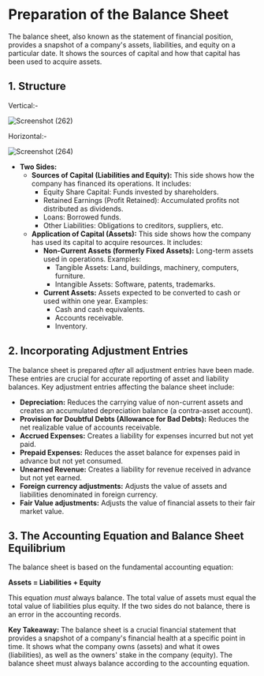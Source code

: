 # Preparation of the Balance Sheet

The balance sheet, also known as the statement of financial position, provides a snapshot of a company's assets, liabilities, and equity on a particular date. It shows the sources of capital and how that capital has been used to acquire assets.

## 1. Structure
Vertical:-

![Screenshot (262)](https://github.com/user-attachments/assets/1e6ef7f7-eefa-4055-bc8a-f989f95732f7)

Horizontal:-

![Screenshot (264)](https://github.com/user-attachments/assets/4cb2703e-4a79-4a7f-a01c-29b5c9537d13)
*   **Two Sides:**
    *   **Sources of Capital (Liabilities and Equity):** This side shows how the company has financed its operations. It includes:
        *   Equity Share Capital: Funds invested by shareholders.
        *   Retained Earnings (Profit Retained): Accumulated profits not distributed as dividends.
        *   Loans: Borrowed funds.
        *   Other Liabilities: Obligations to creditors, suppliers, etc.
    *   **Application of Capital (Assets):** This side shows how the company has used its capital to acquire resources. It includes:
        *   **Non-Current Assets (formerly Fixed Assets):** Long-term assets used in operations. Examples:
            *   Tangible Assets: Land, buildings, machinery, computers, furniture.
            *   Intangible Assets: Software, patents, trademarks.
        *   **Current Assets:** Assets expected to be converted to cash or used within one year. Examples:
            *   Cash and cash equivalents.
            *   Accounts receivable.
            *   Inventory.

## 2. Incorporating Adjustment Entries
The balance sheet is prepared *after* all adjustment entries have been made. These entries are crucial for accurate reporting of asset and liability balances. Key adjustment entries affecting the balance sheet include:

*   **Depreciation:** Reduces the carrying value of non-current assets and creates an accumulated depreciation balance (a contra-asset account).
*   **Provision for Doubtful Debts (Allowance for Bad Debts):** Reduces the net realizable value of accounts receivable.
*   **Accrued Expenses:** Creates a liability for expenses incurred but not yet paid.
*   **Prepaid Expenses:** Reduces the asset balance for expenses paid in advance but not yet consumed.
*   **Unearned Revenue:** Creates a liability for revenue received in advance but not yet earned.
*   **Foreign currency adjustments:** Adjusts the value of assets and liabilities denominated in foreign currency.
*   **Fair Value adjustments:** Adjusts the value of financial assets to their fair market value.

## 3. The Accounting Equation and Balance Sheet Equilibrium

The balance sheet is based on the fundamental accounting equation:

**Assets = Liabilities + Equity**

This equation *must* always balance. The total value of assets must equal the total value of liabilities plus equity. If the two sides do not balance, there is an error in the accounting records.

**Key Takeaway:** The balance sheet is a crucial financial statement that provides a snapshot of a company's financial health at a specific point in time. It shows what the company owns (assets) and what it owes (liabilities), as well as the owners' stake in the company (equity). The balance sheet must always balance according to the accounting equation.

